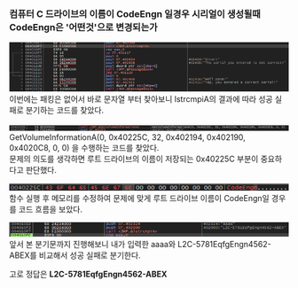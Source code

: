 ### 컴퓨터 C 드라이브의 이름이 CodeEngn 일경우 시리얼이 생성될때 CodeEngn은 '어떤것'으로 변경되는가

![string.png](./string.png)  
이번에는 패킹은 없어서 바로 문자열 부터 찾아보니 lstrcmpiA의 결과에 따라 성공 실패로 분기하는 코드를 찾았다.

![getvolume](./getvolume.png)  
GetVolumeInformationA(0, 0x40225C, 32, 0x402194, 0x402190, 0x4020C8, 0, 0) 을 수행하는 코드를 찾았다.  
문제의 의도를 생각하면 루트 드라이브의 이름이 저장되는 0x40225C 부분이 중요하다고 판단했다.

![codeengn](./codeengn.png)  
함수 실행 후 메모리를 수정하여 문제에 맞게 루트 드라이브 이름이 CodeEngn일 경우를 코드 흐름을 보았다.

![serial](./serial.png)  
앞서 본 분기문까지 진행해보니 내가 입력한 aaaa와 L2C-5781EqfgEngn4562-ABEX를 비교해서 성공 실패로 분기한다.

고로 정답은 **L2C-5781EqfgEngn4562-ABEX**
